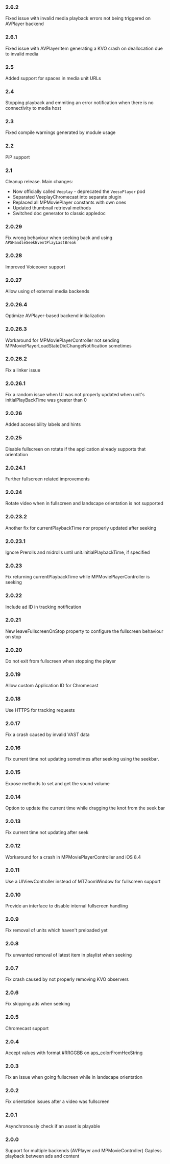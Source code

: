 ### 2.6.2
Fixed issue with invalid media playback errors not being triggered on AVPlayer backend 

### 2.6.1
Fixed issue with AVPlayerItem generating a KVO crash on deallocation due to invalid media

### 2.5
Added support for spaces in media unit URLs

### 2.4
Stopping playback and emmiting an error notification when there is no connectivity to media host

### 2.3
Fixed compile warnings generated by module usage

### 2.2
PiP support

### 2.1
Cleanup release. Main changes:
* Now officially called `Veeplay` - deprecated the `VeesoPlayer` pod
* Separated VeeplayChromecast into separate plugin
* Replaced all MPMoviePlayer constants with own ones
* Updated thumbnail retrieval methods
* Switched doc generator to classic appledoc

### 2.0.29
Fix wrong behaviour when seeking back and using `APSHandleSeekEventPlayLastBreak`

### 2.0.28
Improved Voiceover support

### 2.0.27
Allow using of external media backends

### 2.0.26.4
Optimize AVPlayer-based backend initialization

### 2.0.26.3
Workaround for MPMoviePlayerController not sending MPMoviePlayerLoadStateDidChangeNotification sometimes

### 2.0.26.2
Fix a linker issue

### 2.0.26.1
Fix a random issue when UI was not properly updated when unit's initialPlayBackTime was greater than 0

### 2.0.26
Added accessibility labels and hints

### 2.0.25
Disable fullscreen on rotate if the application already supports that orientation

### 2.0.24.1
Further fullscreen related improvements

### 2.0.24
Rotate video when in fullscreen and landscape orientation is not supported

### 2.0.23.2
Another fix for currentPlaybackTime nor properly updated after seeking

### 2.0.23.1
Ignore Prerolls and midrolls until unit.initialPlaybackTime, if specified

### 2.0.23
Fix returning currentPlaybackTime while MPMoviePlayerController is seeking

### 2.0.22
Include ad ID in tracking notification

### 2.0.21
New leaveFullscreenOnStop property to configure the fullscreen behaviour on stop

### 2.0.20
Do not exit from fullscreen when stopping the player

### 2.0.19
Allow custom Application ID for Chromecast

### 2.0.18
Use HTTPS for tracking requests

### 2.0.17
Fix a crash caused by invalid VAST data

### 2.0.16
Fix current time not updating sometimes after seeking using the seekbar.

### 2.0.15
Expose methods to set and get the sound volume

### 2.0.14
Option to update the current time while dragging the knot from the seek bar

### 2.0.13
Fix current time not updating after seek

### 2.0.12
Workaround for a crash in MPMoviePlayerController and iOS 8.4

### 2.0.11
Use a UIViewController instead of MTZoomWindow for fullscreen support

### 2.0.10
Provide an interface to disable internal fullscreen handling

### 2.0.9
Fix removal of units which haven't preloaded yet

### 2.0.8
Fix unwanted removal of latest item in playlist when seeking

### 2.0.7
Fix crash caused by not properly removing KVO observers

### 2.0.6
Fix skipping ads when seeking

### 2.0.5
Chromecast support

### 2.0.4
Accept values with format #RRGGBB on aps_colorFromHexString

### 2.0.3
Fix an issue when going fullscreen while in landscape orientation

### 2.0.2
Fix orientation issues after a video was fullscreen

### 2.0.1
Asynchronously check if an asset is playable

### 2.0.0
Support for multiple backends (AVPlayer and MPMovieController)
Gapless playback between ads and content
